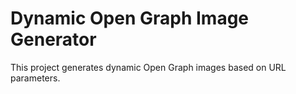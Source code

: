 # Dynamic Open Graph Image Generator

This project generates dynamic Open Graph images based on URL parameters.